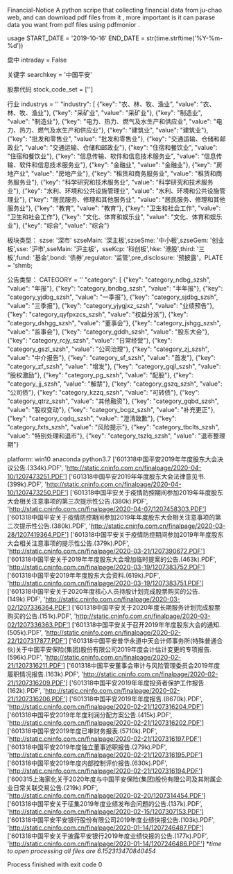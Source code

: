 Financial-Notice
A python scripe that collecting financial data from ju-chao web, and can download pdf files from it , more important is it can parase data you want from pdf files using pdfmonior .

usage
START_DATE = '2019-10-16' END_DATE = str(time.strftime('%Y-%m-%d'))

盘中
intraday = False

关键字
searchkey = '中国平安'

股票代码
stock_code_set = ['']

行业
industrys = '' "industry": [ {"key": "农、林、牧、渔业", "value": "农、林、牧、渔业"}, {"key": "采矿业", "value": "采矿业"}, {"key": "制造业", "value": "制造业"}, {"key": "电力、热力、燃气及水生产和供应业", "value": "电力、热力、燃气及水生产和供应业"}, {"key": "建筑业", "value": "建筑业"}, {"key": "批发和零售业", "value": "批发和零售业"}, {"key": "交通运输、仓储和邮政业", "value": "交通运输、仓储和邮政业"}, {"key": "住宿和餐饮业", "value": "住宿和餐饮业"}, {"key": "信息传输、软件和信息技术服务业", "value": "信息传输、软件和信息技术服务业"}, {"key": "金融业", "value": "金融业"}, {"key": "房地产业", "value": "房地产业"}, {"key": "租赁和商务服务业", "value": "租赁和商务服务业"}, {"key": "科学研究和技术服务业", "value": "科学研究和技术服务业"}, {"key": "水利、环境和公共设施管理业", "value": "水利、环境和公共设施管理业"}, {"key": "居民服务、修理和其他服务业", "value": "居民服务、修理和其他服务业"}, {"key": "教育", "value": "教育"}, {"key": "卫生和社会工作", "value": "卫生和社会工作"}, {"key": "文化、体育和娱乐业", "value": "文化、体育和娱乐业"}, {"key": "综合", "value": "综合"}

板块类型：
szse: '深市' szseMain: '深主板',szseSme: '中小板',szseGem: '创业板',sse: '沪市',sseMain: '沪主板'，sseKcp: '科创板',hke: '港股',third: '三板',fund: '基金',bond: '债券',regulator: '监管',pre_disclosure: '预披露'，PLATE = 'shmb;

公告类型：
CATEGORY = '' "category": [ {"key": "category_ndbg_szsh", "value": "年报"}, {"key": "category_bndbg_szsh", "value": "半年报"}, {"key": "category_yjdbg_szsh", "value": "一季报"}, {"key": "category_sjdbg_szsh", "value": "三季报"}, {"key": "category_yjygjxz_szsh", "value": "业绩预告"}, {"key": "category_qyfpxzcs_szsh", "value": "权益分派"}, {"key": "category_dshgg_szsh", "value": "董事会"}, {"key": "category_jshgg_szsh", "value": "监事会"}, {"key": "category_gddh_szsh", "value": "股东大会"}, {"key": "category_rcjy_szsh", "value": "日常经营"}, {"key": "category_gszl_szsh", "value": "公司治理"}, {"key": "category_zj_szsh", "value": "中介报告"}, {"key": "category_sf_szsh", "value": "首发"}, {"key": "category_zf_szsh", "value": "增发"}, {"key": "category_gqjl_szsh", "value": "股权激励"}, {"key": "category_pg_szsh", "value": "配股"}, {"key": "category_jj_szsh", "value": "解禁"}, {"key": "category_gszq_szsh", "value": "公司债"}, {"key": "category_kzzq_szsh", "value": "可转债"}, {"key": "category_qtrz_szsh", "value": "其他融资"}, {"key": "category_gqbd_szsh", "value": "股权变动"}, {"key": "category_bcgz_szsh", "value": "补充更正"}, {"key": "category_cqdq_szsh", "value": "澄清致歉"}, {"key": "category_fxts_szsh", "value": "风险提示"}, {"key": "category_tbclts_szsh", "value": "特别处理和退市"}, {"key": "category_tszlq_szsh", "value": "退市整理期"}

platform:
win10 anaconda python3.7
['601318中国平安2019年年度股东大会决议公告.(334k).PDF', 'http://static.cninfo.com.cn/finalpage/2020-04-10/1207473251.PDF'] ['601318中国平安2019年年度股东大会法律意见书.(399k).PDF', 'http://static.cninfo.com.cn/finalpage/2020-04-10/1207473250.PDF'] ['601318中国平安关于疫情防控期间参加2019年年度股东大会相关注意事项的第三次提示性公告.(380k).PDF', 'http://static.cninfo.com.cn/finalpage/2020-04-07/1207458303.PDF'] ['601318中国平安关于疫情防控期间参加2019年年度股东大会相关注意事项的第二次提示性公告.(380k).PDF', 'http://static.cninfo.com.cn/finalpage/2020-03-28/1207419364.PDF'] ['601318中国平安关于疫情防控期间参加2019年年度股东大会相关注意事项的提示性公告.(379k).PDF', 'http://static.cninfo.com.cn/finalpage/2020-03-21/1207390672.PDF'] ['601318中国平安关于2019年年度股东大会增加临时提案的公告.(463k).PDF', 'http://static.cninfo.com.cn/finalpage/2020-03-19/1207383752.PDF'] ['601318中国平安2019年年度股东大会资料.(619k).PDF', 'http://static.cninfo.com.cn/finalpage/2020-03-19/1207383751.PDF'] ['601318中国平安关于2020年度核心人员持股计划完成股票购买的公告.(149k).PDF', 'http://static.cninfo.com.cn/finalpage/2020-03-02/1207336364.PDF'] ['601318中国平安关于2020年度长期服务计划完成股票购买的公告.(151k).PDF', 'http://static.cninfo.com.cn/finalpage/2020-03-02/1207336363.PDF'] ['601318中国平安关于召开2019年年度股东大会的通知.(505k).PDF', 'http://static.cninfo.com.cn/finalpage/2020-02-22/1207317877.PDF'] ['601318中国平安普华永道中天会计师事务所(特殊普通合伙)关于中国平安保险(集团)股份有限公司2019年度会计估计变更的专项报告.(596k).PDF', 'http://static.cninfo.com.cn/finalpage/2020-02-21/1207316211.PDF'] ['601318中国平安董事会审计与风险管理委员会2019年度履职情况报告.(163k).PDF', 'http://static.cninfo.com.cn/finalpage/2020-02-21/1207316209.PDF'] ['601318中国平安2019年年度投资者保护工作报告.(162k).PDF', 'http://static.cninfo.com.cn/finalpage/2020-02-21/1207316206.PDF'] ['601318中国平安2019年年度报告.(8670k).PDF', 'http://static.cninfo.com.cn/finalpage/2020-02-21/1207316204.PDF'] ['601318中国平安2019年年度利润分配方案公告.(415k).PDF', 'http://static.cninfo.com.cn/finalpage/2020-02-21/1207316202.PDF'] ['601318中国平安2019年度已审财务报表.(5710k).PDF', 'http://static.cninfo.com.cn/finalpage/2020-02-21/1207316197.PDF'] ['601318中国平安2019年度独立董事述职报告.(279k).PDF', 'http://static.cninfo.com.cn/finalpage/2020-02-21/1207316195.PDF'] ['601318中国平安2019年度内部控制评价报告.(630k).PDF', 'http://static.cninfo.com.cn/finalpage/2020-02-21/1207316194.PDF'] ['600315上海家化关于2020年度与中国平安保险(集团)股份有限公司及其附属企业日常关联交易公告.(219k).PDF', 'http://static.cninfo.com.cn/finalpage/2020-02-20/1207314454.PDF'] ['601318中国平安关于征集2019年度业绩发布会问题的公告.(137k).PDF', 'http://static.cninfo.com.cn/finalpage/2020-02-15/1207307153.PDF'] ['601318中国平安平安银行股份有限公司2019年度业绩快报公告.(103k).PDF', 'http://static.cninfo.com.cn/finalpage/2020-01-14/1207246487.PDF'] ['601318中国平安关于披露平安银行2019年度业绩快报的公告.(177k).PDF', 'http://static.cninfo.com.cn/finalpage/2020-01-14/1207246486.PDF'] **time to open processing all files are 6.152313470840454*

Process finished with exit code 0
